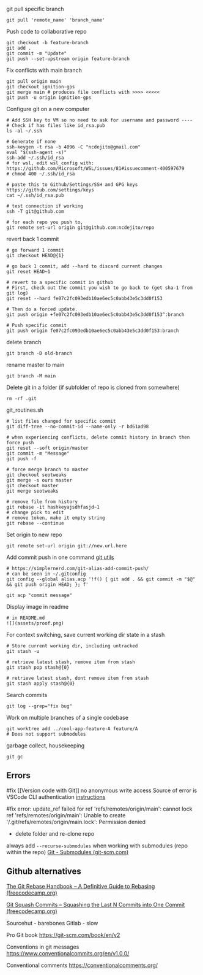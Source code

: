 
git pull specific branch
```
git pull 'remote_name' 'branch_name'
```

Push code to collaborative repo
```
git checkout -b feature-branch
git add .
git commit -m "Update"
git push --set-upstream origin feature-branch
```

Fix conflicts with main branch
```
git pull origin main
git checkout ignition-gps
git merge main # produces file conflicts with >>>> <<<<<
git push -u origin ignition-gps
```

Configure git on a new computer
```
# Add SSH key to VM so no need to ask for username and password ----
# Check if has files like id_rsa.pub
ls -al ~/.ssh

# Generate if none
ssh-keygen -t rsa -b 4096 -C "ncdejito@gmail.com"
eval "$(ssh-agent -s)"
ssh-add ~/.ssh/id_rsa
# for wsl, edit wsl_config with: https://github.com/Microsoft/WSL/issues/81#issuecomment-400597679
# chmod 400 ~/.ssh/id_rsa

# paste this to Github/Settings/SSH and GPG keys https://github.com/settings/keys
cat ~/.ssh/id_rsa.pub

# test connection if working
ssh -T git@github.com

# for each repo you push to, 
git remote set-url origin git@github.com:ncdejito/repo
```

revert back 1 commit
```
# go forward 1 commit
git checkout HEAD@{1}

# go back 1 commit, add --hard to discard current changes
git reset HEAD~1

# revert to a specific commit in github
# First, check out the commit you wish to go back to (get sha-1 from git log)
git reset --hard fe07c2fc093edb10ae6ec5c0abb43e5c3dd0f153

# Then do a forced update.
git push origin +fe07c2fc093edb10ae6ec5c0abb43e5c3dd0f153^:branch

# Push specific commit
git push origin fe07c2fc093edb10ae6ec5c0abb43e5c3dd0f153:branch
```
delete branch
```
git branch -D old-branch
```

rename master to main
```
git branch -M main
```

Delete git in a folder (if subfolder of repo is cloned from somewhere)
```
rm -rf .git
```
git_routines.sh
```
# list files changed for specific commit
git diff-tree --no-commit-id --name-only -r bd61ad98

# when experiencing conflicts, delete commit history in branch then force push
git reset --soft origin/master
git commit -m "Message"
git push -f

# force merge branch to master
git checkout seotweaks
git merge -s ours master
git checkout master
git merge seotweaks

# remove file from history
git rebase -it hashkeyajsdhfasjd~1
# change pick to edit
# remove token, make it empty string
git rebase --continue
```

Set origin to new repo
```
git remote set-url origin git://new.url.here
```

Add commit push in one command [git utils](https://github.com/ncdejito/config)
```
# https://simplernerd.com/git-alias-add-commit-push/
# can be seen in ~/.gitconfig
git config --global alias.acp '!f() { git add . && git commit -m "$@" && git push origin HEAD; }; f'

git acp "commit message"
```

Display image in readme
```
# in README.md
![](assets/proof.png)
```

For context switching, save current working dir state in a stash
```
# Store current working dir, including untracked
git stash -u

# retrieve latest stash, remove item from stash
git stash pop stash@{0}

# retrieve latest stash, dont remove item from stash
git stash apply stash@{0}
```

Search commits
```
git log --grep="fix bug"
```

Work on multiple branches of a single codebase
```
git worktree add ../cool-app-feature-A feature/A  
# Does not support submodules
```

garbage collect, housekeeping
```
git gc
```
## Errors
#fix [[Version code with Git]] no anonymous write access
Source of error is VSCode CLI authentication
[instructions](https://stackoverflow.com/a/70035832)

#fix error: update_ref failed for ref 'refs/remotes/origin/main': cannot lock ref 'refs/remotes/origin/main': Unable to create '/.git/refs/remotes/origin/main.lock': Permission denied
* delete folder and re-clone repo

always add `--recurse-submodules` when working with submodules (repo within the repo)
[Git - Submodules (git-scm.com)](https://git-scm.com/book/en/v2/Git-Tools-Submodules)

## Github alternatives

[The Git Rebase Handbook – A Definitive Guide to Rebasing (freecodecamp.org)](https://www.freecodecamp.org/news/git-rebase-handbook/)

[Git Squash Commits – Squashing the Last N Commits into One Commit (freecodecamp.org)](https://www.freecodecamp.org/news/git-squash-commits/)

Sourcehut - barebones
Gitlab - slow

Pro Git book
https://git-scm.com/book/en/v2

Conventions in git messages
https://www.conventionalcommits.org/en/v1.0.0/

Conventional comments
https://conventionalcomments.org/